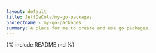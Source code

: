 ```yaml
---
layout: default
title: JeffDeCola/my-go-packages
projectname : my-go-packages
summary: A place for me to create and use go packages.
---
```


{% include README.md %}
